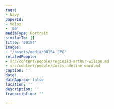 ```yaml
---
tags:
- Navy
paperId:
- Velox
- '06'
mediaType: Portrait
similarTo: []
title: '00154'
images:
- "/assets/media/00154.JPG"
relatedPeople:
- src/content/people/reginald-arthur-wilson.md
- src/content/people/doris-adeline-ward.md
caption: ''
date: 
dateApprox: false
location: ''
description: ''
transcription: ''

---
```

